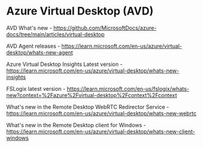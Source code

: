 # Azure Virtual Desktop (AVD)

AVD What's new - https://github.com/MicrosoftDocs/azure-docs/tree/main/articles/virtual-desktop

AVD Agent releases - https://learn.microsoft.com/en-us/azure/virtual-desktop/whats-new-agent

Azure Virtual Desktop Insights Latest version - https://learn.microsoft.com/en-us/azure/virtual-desktop/whats-new-insights

FSLogix latest version - https://learn.microsoft.com/en-us/fslogix/whats-new?context=%2Fazure%2Fvirtual-desktop%2Fcontext%2Fcontext

What's new in the Remote Desktop WebRTC Redirector Service - https://learn.microsoft.com/en-us/azure/virtual-desktop/whats-new-webrtc

What's new in the Remote Desktop client for Windows - https://learn.microsoft.com/en-us/azure/virtual-desktop/whats-new-client-windows
